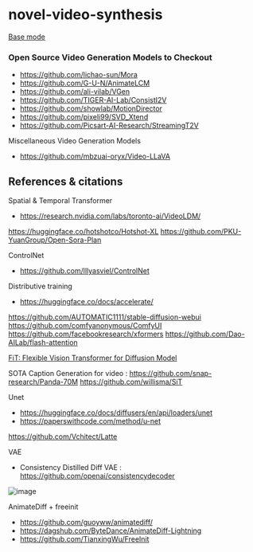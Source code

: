# novel-video-synthesis
[Base mode](https://github.com/DeepBinder-main/hotshot-xl)

### Open Source Video Generation Models to Checkout 
-  https://github.com/lichao-sun/Mora
-  https://github.com/G-U-N/AnimateLCM
-  https://github.com/ali-vilab/VGen
-  https://github.com/TIGER-AI-Lab/ConsistI2V
-  https://github.com/showlab/MotionDirector
-  https://github.com/pixeli99/SVD_Xtend
-  https://github.com/Picsart-AI-Research/StreamingT2V

Miscellaneous Video Generation Models 
- https://github.com/mbzuai-oryx/Video-LLaVA

## References & citations

Spatial & Temporal Transformer 
- https://research.nvidia.com/labs/toronto-ai/VideoLDM/

https://huggingface.co/hotshotco/Hotshot-XL
https://github.com/PKU-YuanGroup/Open-Sora-Plan

ControlNet
- https://github.com/lllyasviel/ControlNet
  
Distributive training
- https://huggingface.co/docs/accelerate/

https://github.com/AUTOMATIC1111/stable-diffusion-webui
https://github.com/comfyanonymous/ComfyUI
https://github.com/facebookresearch/xformers
https://github.com/Dao-AILab/flash-attention

[FiT: Flexible Vision Transformer for Diffusion Model](https://github.com/whlzy/FiT)

SOTA Caption Generation for video : https://github.com/snap-research/Panda-70M
https://github.com/willisma/SiT

Unet 
- https://huggingface.co/docs/diffusers/en/api/loaders/unet
- https://paperswithcode.com/method/u-net

https://github.com/Vchitect/Latte

VAE
- Consistency Distilled Diff VAE : https://github.com/openai/consistencydecoder

![image](https://github.com/DeepBinder-main/DiffScaler/assets/97831658/7ae2b077-b09b-4be4-b39b-8616f9328a61)

AnimateDiff + freeinit
- https://github.com/guoyww/animatediff/
- https://dagshub.com/ByteDance/AnimateDiff-Lightning
- https://github.com/TianxingWu/FreeInit



